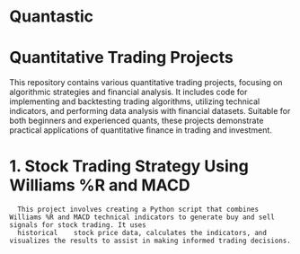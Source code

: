 # Quantastic
# Quantitative Trading Projects
This repository contains various quantitative trading projects, focusing on algorithmic strategies and financial analysis. It includes code for implementing and backtesting trading algorithms, utilizing technical indicators, and performing data analysis with financial datasets. Suitable for both beginners and experienced quants, these projects demonstrate practical applications of quantitative finance in trading and investment.
# 1. Stock Trading Strategy Using Williams %R and MACD
      This project involves creating a Python script that combines Williams %R and MACD technical indicators to generate buy and sell signals for stock trading. It uses 
      historical    stock price data, calculates the indicators, and visualizes the results to assist in making informed trading decisions.
